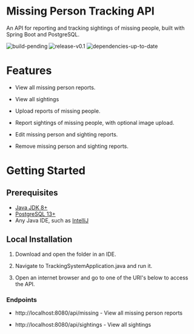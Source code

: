 # Missing Person Tracking API

An API for reporting and tracking sightings of missing people, built with Spring Boot and PostgreSQL.

![build-pending](https://img.shields.io/badge/build-pending-yellow) ![release-v0.1](https://img.shields.io/badge/release-v0.5-blue) ![dependencies-up-to-date](https://img.shields.io/badge/dependencies-up%20to%20date-green)

# Features

- View all missing person reports.

- View all sightings

- Upload reports of missing people.

- Report sightings of missing people, with optional image upload.

- Edit missing person and sighting reports.

- Remove missing person and sighting reports.

# Getting Started

## Prerequisites

- [Java JDK 8+](https://www.oracle.com/java/technologies/javase-downloads.html)
- [PostgreSQL 13+](https://www.postgresql.org/download/)
- Any Java IDE, such as [IntelliJ](https://www.jetbrains.com/idea/download/#section=windows)

## Local Installation

1. Download and open the folder in an IDE.

2. Navigate to TrackingSystemApplication.java and run it.

3. Open an internet browser and go to one of the URI's below to access the API.

### Endpoints

- http://localhost:8080/api/missing - View all missing person reports

- http://localhost:8080/api/sightings - View all sightings
